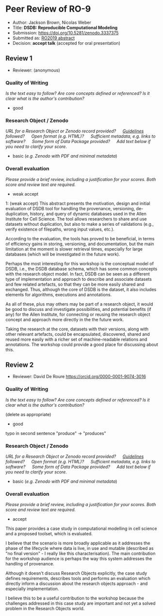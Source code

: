 # Peer Review of RO-9

* Author: Jackson Brown, Nicolas Weber
* Title: **DSDB: Reproducible Computational Modeling**
* Submission: <https://doi.org/10.5281/zenodo.3337375>
* Submitted as: [RO2019 abstract](https://researchobject.github.io/ro2019/cfp)
* Decision:	**accept talk** (accepted for oral presentation)


## Review 1

* Reviewer: (anonymous)


### Quality of Writing
_Is the text easy to follow? Are core concepts defined or referenced? 
Is it clear what is the author's contribution?_

* good

### Research Object / Zenodo

_URL for a Research Object or Zenodo record provided?
   [Guidelines](http://researchobject.org/ro2019/submitting) followed?
   Open format (e.g. HTML)?
   Sufficient metadata, e.g. links to software?
   Some form of Data Package provided?
   Add text below if you need to clarify your score._


* basic (_e.g. Zenodo with PDF and minimal metadata_)


### Overall evaluation
_Please provide a brief review, including a justification for your scores. 
Both score and  review text are required._


* weak accept

1: (weak accept)
This abstract presents the motivation, design and initial evaluation of DSDB tool for handling the provenance, versioning, de-duplication, history, and query of dynamic databases used in the Allen Institute for Cell Science. The tool allows researchers to share and use datasets without duplication, but also to make a series of validations (e.g., verify existence of filepaths, wrong input values, etc.). 

According to the evaluation, the tools has proved to be beneficial, in terms of efficiency gains in storing, versioning, and documentation, but the main limitation at the moment is slower retrieval times, especially for large databases (which will be investigated in the future work).

Perhaps the most interesting for this workshop is the conceptual model of DSDB, i.e., the DSDB database schema, which has some common concepts with the research object model. In fact, DSDB can be seen as a different type of implementation and approach to describe and associate datasets and few related artefacts, so that they can be more easily shared and exchanged. Thus, although the core of DSDB is the dataset, it also includes elements for algorithms, executions and annotations. 

As all of these, plus may others may be part of a research object, it would be good to discuss and investigate possibilities, and potential benefits (if any) for the Allen Institute, for connecting or reusing the research object concept and approach more directly in the the future work. 

Taking the research at the core, datasets with their versions, along with other relevant artefacts, could be encapsulated, discovered, shared and reused more easily with a richer set of machine-readable relations and annotations. The workshop could provide a good place for discussing about this.


## Review 2

* Reviewer: David De Roure <https://orcid.org/0000-0001-9074-3016>

### Quality of Writing
_Is the text easy to follow? Are core concepts defined or referenced? 
Is it clear what is the author's contribution?_

(delete as appropriate)
* good

typo in second sentence "produce" -> "produces"

### Research Object / Zenodo

_URL for a Research Object or Zenodo record provided?
   [Guidelines](http://researchobject.org/ro2019/submitting) followed?
   Open format (e.g. HTML)?
   Sufficient metadata, e.g. links to software?
   Some form of Data Package provided?
   Add text below if you need to clarify your score._

* basic (_e.g. Zenodo with PDF and minimal metadata_)

### Overall evaluation
_Please provide a brief review, including a justification for your scores. 
Both score and  review text are required._

* accept

This paper provides a case study in computational modelling in cell science and a proposed toolset, which is evaluated.

I believe that the scenario is more broadly applicable as it addresses the phase of the lifecycle where data is live, in use and mutable (described as "no final version" - I really like this characterisation). The main contribution for the workshop audience is perhaps the way this system addresses the handling of provenance.

Although it doesn't discuss Research Objects explicitly, the case study defines requirements, describes tools and performs an evaluation which directly inform a discussion about the research objects approach - and especially implementation.

I believe this to be a useful contribution to the workshop because the challenges addressed in this case study are important and not yet a solved problem in the Research Objects world.